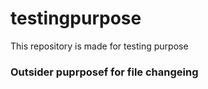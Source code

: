 # testingpurpose
This repository is made for testing purpose

### Outsider puprposef for file changeing
